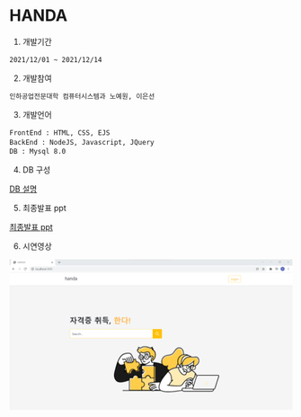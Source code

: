 # HANDA

1. 개발기간

```bash
2021/12/01 ~ 2021/12/14
```

2. 개발참여

```bash
인하공업전문대학 컴퓨터시스템과 노예원, 이은선
```

3. 개발언어

```bash
FrontEnd : HTML, CSS, EJS
BackEnd : NodeJS, Javascript, JQuery
DB : Mysql 8.0
```

4. DB 구성


[DB 설명](readme/DB.md)


5. 최종발표 ppt

[최종발표 ppt](readme/ppt/최종발표.pdf)

6. 시연영상

[![Watch the video](readme/git/handa1.png)](https://youtu.be/M9MBeBkm7co)
